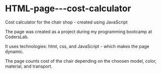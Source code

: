 # HTML-page---cost-calculator
Cost calculator for the chair shop - created using JavaScript

The page was created as a project during my programming bootcamp at CodersLab.

It uses technologies: html, css, and JavaScript - which makes the page dynamic.

The page counts cost of the chair depending on the choosen model, color, material, and transport.
